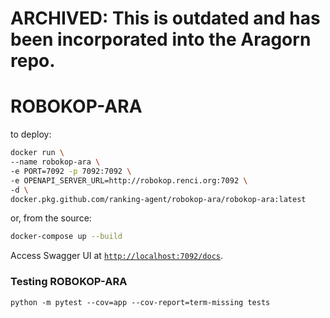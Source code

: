 # ARCHIVED: This is outdated and has been incorporated into the Aragorn repo.

# ROBOKOP-ARA

to deploy:

```bash
docker run \
--name robokop-ara \
-e PORT=7092 -p 7092:7092 \
-e OPENAPI_SERVER_URL=http://robokop.renci.org:7092 \
-d \
docker.pkg.github.com/ranking-agent/robokop-ara/robokop-ara:latest
```

or, from the source:

```bash
docker-compose up --build
```

Access Swagger UI at [`http://localhost:7092/docs`](http://localhost:7092/docs).



### Testing ROBOKOP-ARA
```
python -m pytest --cov=app --cov-report=term-missing tests
```
